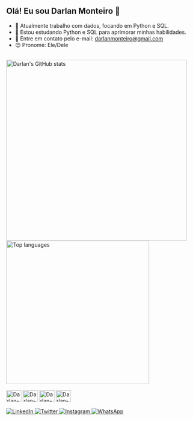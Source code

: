 ## Olá! Eu sou Darlan Monteiro 👋

- 🔭 Atualmente trabalho com dados, focando em Python e SQL.
- 🌱 Estou estudando Python e SQL para aprimorar minhas habilidades.
- 📩 Entre em contato pelo e-mail: darlanmonteiro@gmail.com
- 😊 Pronome: Ele/Dele

<br>

<div>
  <a href="https://github.com/Darlan-Monteiro">
    <img width="480em" src="https://github-readme-stats.vercel.app/api?username=Darlan-Monteiro&show_icons=true&theme=dark&include_all_commits=true&count_private=true" alt="Darlan's GitHub stats"/>
    <img width="380em" src="https://github-readme-stats.vercel.app/api/top-langs/?username=Darlan-Monteiro&layout=compact&langs_count=16&theme=dark" alt="Top languages"/>
  </a>
</div>

<br>

<div>
  <img align="center" alt="Darlan-py" height="30" width="40" src="https://cdn.jsdelivr.net/gh/devicons/devicon@latest/icons/python/python-original.svg" />
  <img align="center" alt="Darlan-sql" height="30" width="40" src="https://cdn.jsdelivr.net/gh/devicons/devicon@latest/icons/azuresqldatabase/azuresqldatabase-original.svg" />
  <img align="center" alt="Darlan-html" height="30" width="40" src="https://cdn.jsdelivr.net/gh/devicons/devicon@latest/icons/html5/html5-original.svg" />
  <img align="center" alt="Darlan-css" height="30" width="40" src="https://cdn.jsdelivr.net/gh/devicons/devicon@latest/icons/css3/css3-original.svg" />
</div>

<br>

<div>
  <a href="https://www.linkedin.com/in/darlan-monteiro-01a87b185/" target="_blank">
    <img src="https://img.shields.io/badge/LinkedIn-0077B5?style=for-the-badge&logo=linkedin&logoColor=white" alt="LinkedIn" />
  </a>
  <a href="https://x.com/darlan_tec" target="_blank">
    <img src="https://img.shields.io/badge/Twitter-1DA1F2?style=for-the-badge&logo=twitter&logoColor=white" alt="Twitter" />
  </a>
  <a href="https://www.instagram.com/codedreams_/" target="_blank">
    <img src="https://img.shields.io/badge/Instagram-E4405F?style=for-the-badge&logo=instagram&logoColor=white" alt="Instagram" />
  </a>
  <a href="wa.me/+5522992297791" target="_blank">
    <img src="https://img.shields.io/badge/WhatsApp-25D366?style=for-the-badge&logo=whatsapp&logoColor=white" alt="WhatsApp" />
  </a>
</div>
